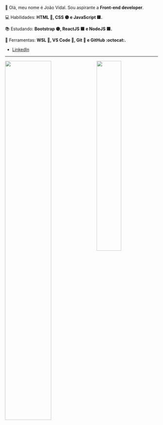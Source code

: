 <div width="70%" id="left">
<p align="left"> 
 👋 Olá, meu nome é João Vidal. Sou aspirante a <strong>Front-end developer</strong>.
</p>

<p align="left">
 💻 Habilidades: <strong>HTML 🔶, CSS 🟣 e JavaScript 🟨.</strong>
</p>

<p align="left"> 
  📚 Estudando: <strong>Bootstrap 🟣, ReactJS 🟦 e NodeJS 🟩.</strong>
</p>
  

<p align="left">
  💼 Ferramentas: <strong>WSL 🐧, VS Code 🔹, Git 🔸 e GitHub :octocat:.</strong>
</p>
</div>

<div width="25%" id="right">
 <ul> 
  <li><a href="https://www.linkedin.com/in/joaovidalnt/">LinkedIn</li>
   
 </ul>
 
 
</div>

<hr>
<a href="https://github.com/JOAOVIDALNT/JOAOVIDALNT"> 
<img width="55%" align="left" src="https://github-readme-stats.vercel.app/api?username=JOAOVIDALNT&show_icons=true&theme=radical" />
</a>

<a href="https://github.com/JOAOVIDALNT/JOAOVIDALNT"> 
<img align="right" width="40%" src="https://github-readme-stats.vercel.app/api/top-langs/?username=JOAOVIDALNT&layout=compact&theme=radical" />
</a>


<!-- [![João GitHub stats](https://github-readme-stats.vercel.app/api?username=JOAOVIDALNT&show_icons=true&theme=radical)](https://https://github.com/JOAOVIDALNT/JOAOVIDALNT) -->
<!--  -->
<!-- [![Top Langs](https://github-readme-stats.vercel.app/api/top-langs/?username=JOAOVIDALNT&layout=compact&theme=radical)](https://github.com/JOAOVIDALNT/JOAOVIDALNT) -->
